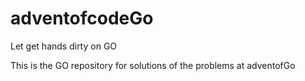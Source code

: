 # adventofcodeGo
Let get hands dirty on GO

This is the GO repository for solutions of the problems at adventofGo
